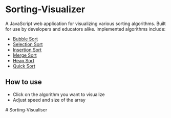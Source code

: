 # Sorting-Visualizer

A JavaScript web application for visualizing various sorting algorithms. Built for use by developers and educators alike. Implemented algorithms include:

- [Bubble Sort](https://en.wikipedia.org/wiki/Bubble_sort)
- [Selection Sort](https://en.wikipedia.org/wiki/Selection_sort)
- [Insertion Sort](https://en.wikipedia.org/wiki/Insertion_sort)
- [Merge Sort](https://en.wikipedia.org/wiki/Merge_sort)
- [Heap Sort](https://en.wikipedia.org/wiki/Heapsort)
- [Quick Sort](https://en.wikipedia.org/wiki/Quicksort)


## How to use

- Click on the algorithm you want to visualize
- Adjust speed and size of the array

#   S o r t i n g - V i s u a l i s e r  
 